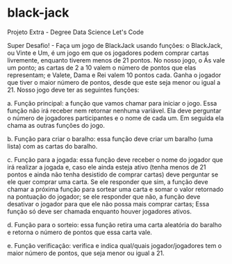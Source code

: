 # black-jack
Projeto Extra - Degree Data Science Let's Code

Super Desafio! - Faça um jogo de BlackJack usando funções: o BlackJack, ou Vinte e Um, é um jogo em que os jogadores podem comprar cartas livremente, enquanto tiverem menos de 21 pontos. No nosso jogo, o Ás vale um ponto; as cartas de 2 a 10 valem o número de pontos que elas representam; e Valete, Dama e Rei valem 10 pontos cada. Ganha o jogador que tiver o maior número de pontos, desde que este seja menor ou igual a 21. Nosso jogo deve ter as seguintes funções:

a. Função principal: a função que vamos chamar para iniciar o jogo. Essa função não irá receber nem retornar nenhuma variável. Ela deve perguntar o número de jogadores participantes e o nome de cada um. Em seguida ela chama as outras funções do jogo.

b. Função para criar o baralho: essa função deve criar um baralho (uma lista) com as cartas do baralho.

c. Função para a jogada: essa função deve receber o nome do jogador que irá realizar a jogada e, caso ele ainda esteja ativo (tenha menos de 21 pontos e ainda não tenha desistido de comprar cartas) deve perguntar se ele quer comprar uma carta. Se ele responder que sim, a função deve chamar a próxima função para sortear uma carta e somar o valor retornado na pontuação do jogador; se ele responder que não, a função deve desativar o jogador para que ele não possa mais comprar cartas; Essa função só deve ser chamada enquanto houver jogadores ativos.

d. Função para o sorteio: essa função retira uma carta aleatória do baralho e retorna o número de pontos que essa carta vale.

e. Função verificação: verifica e indica qual/quais jogador/jogadores tem o maior número de pontos, que seja menor ou igual a 21.
